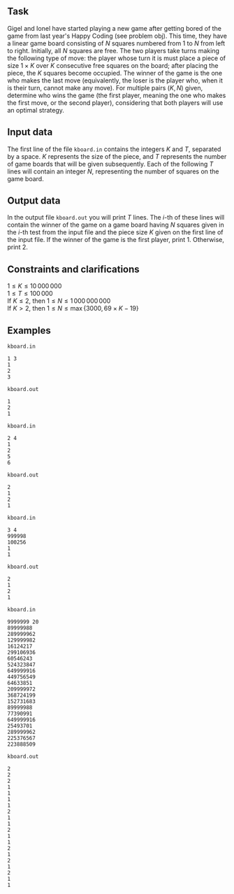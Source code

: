 ## Task

Gigel and Ionel have started playing a new game after getting bored of the game from last year's Happy Coding (see problem obj). This time, they have a linear game board consisting of $N$ squares numbered from $1$ to $N$ from left to right. Initially, all $N$ squares are free. The two players take turns making the following type of move: the player whose turn it is must place a piece of size $1 \times K$ over $K$ consecutive free squares on the board; after placing the piece, the $K$ squares become occupied. The winner of the game is the one who makes the last move (equivalently, the loser is the player who, when it is their turn, cannot make any move). For multiple pairs $(K,N)$ given, determine who wins the game (the first player, meaning the one who makes the first move, or the second player), considering that both players will use an optimal strategy.

## Input data

The first line of the file `kboard.in` contains the integers $K$ and $T$, separated by a space. $K$ represents the size of the piece, and $T$ represents the number of game boards that will be given subsequently. Each of the following $T$ lines will contain an integer $N$, representing the number of squares on the game board.

## Output data

In the output file `kboard.out` you will print $T$ lines. The $i$-th of these lines will contain the winner of the game on a game board having $N$ squares given in the $i$-th test from the input file and the piece size $K$ given on the first line of the input file. If the winner of the game is the first player, print $1$. Otherwise, print $2$.

## Constraints and clarifications

$1 \leq K \leq 10\, 000\, 000$  
$1 \leq T \leq 100\, 000$  
If $K \leq 2$, then $1 \leq N \leq 1\, 000\, 000\, 000$  
If $K > 2$, then $1 \leq N \leq \max \{ 3000, 69 \times K - 19 \}$  

## Examples

`kboard.in`
```
1 3
1
2
3
```
`kboard.out`
```
1
2
1
```

`kboard.in`
```
2 4
1
2
5
6
```
`kboard.out`
```
2
1
2
1
```

`kboard.in`
```
3 4
999998
100256
1
1
```
`kboard.out`
```
2
1
2
1
```

`kboard.in`
```
9999999 20
89999988
289999962
129999982
16124217
299106936
60546243
524323847
649999916
449756549
64633851
209999972
368724199
152731683
89999988
77390991
649999916
25493701
289999962
225376567
223888509
```
`kboard.out`
```
2
2
2
1
1
1
1
2
1
1
2
1
1
2
1
2
1
2
1
1
```